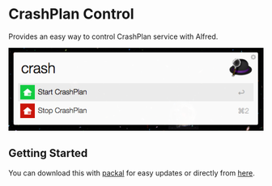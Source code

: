 CrashPlan Control
=================
Provides an easy way to control CrashPlan service with Alfred.

![Screenshot](screenshot.png)

## Getting Started

You can download this with [packal](https://github.com/packal/repository/raw/master/org.kollectiv.crashPlan/crashplancontrol.alfredworkflow) for easy updates or directly from [here](https://github.com/gilbarbara/crashplan-control/raw/master/CrashPlanControl.alfredworkflow).
